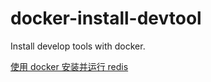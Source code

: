 # docker-install-devtool
Install develop tools with docker.

<a href="/install-redis.md">使用 docker 安装并运行 redis</a>
